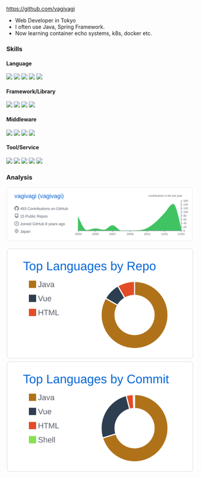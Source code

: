 https://github.com/vagivagi

- Web Developer in Tokyo
- I often use Java, Spring Framework.
- Now learning container echo systems, k8s, docker etc.

### Skills

#### Language


[![](https://img.shields.io/badge/-Java-007396?style=flat&logo=Java)](https://www.java.com/)
[![](https://img.shields.io/badge/-JavaScript-fff?style=flat&logo=JavaScript)](https://developer.mozilla.org/docs/Web/JavaScript)
[![](https://img.shields.io/badge/-TypeScript-fff?style=flat&logo=TypeScript)](https://www.typescriptlang.org/)
[![](https://img.shields.io/badge/-Ruby-CC342D?style=flat&logo=ruby)](https://www.ruby-lang.org/)
[![](https://img.shields.io/badge/-Go-fff?style=flat&logo=Go)](https://golang.org/)

#### Framework/Library

[![](https://img.shields.io/badge/-Spring-fff?style=flat&logo=Spring)](https://spring.io/projects/spring-framework)
[![](https://img.shields.io/badge/-Vue.js-fff?style=flat&logo=Vue.js)](https://vuejs.org/index.html)
[![](https://img.shields.io/badge/-Nuxt.js-fff?style=flat&logo=Nuxt.js)](https://nuxtjs.org/)
[![](https://img.shields.io/badge/-React-fff?style=flat&logo=React)](https://reactjs.org/)


#### Middleware

[![](https://img.shields.io/badge/-Docker-fff?style=flat&logo=docker)](https://www.docker.com/)
[![](https://img.shields.io/badge/-Kubernetes-fff?style=flat&logo=Kubernetes)](https://kubernetes.io/)
[![](https://img.shields.io/badge/-MySQL-fff?style=flat&logo=mysql)](https://www.mysql.com/)
[![](https://img.shields.io/badge/-Redis-fff?style=flat&logo=redis)](https://redis.io/)

#### Tool/Service

[![](https://img.shields.io/badge/-GitHub-181717?style=flat&logo=GitHub)](https://github.com)
[![](https://img.shields.io/badge/-GitHubActions-fff?style=flat&logo=GitHub-Actions)](https://github.co.jp/features/actions)
[![](https://img.shields.io/badge/-Azure-fff?style=flat&logo=microsoft-azure)](https://azure.microsoft.com/)
[![](https://img.shields.io/badge/-Heroku-430098?style=flat&logo=Heroku)](https://www.heroku.com/)
[![](https://img.shields.io/badge/-Concourse-fff?style=flat&logo=Concourse)](https://concourse-ci.org/)

### Analysis

[![](https://raw.githubusercontent.com/vagivagi/vagivagi/main/profile-summary-card-output/github/0-profile-details.svg)](https://github.com/vagivagi)

[![](https://raw.githubusercontent.com/vagivagi/vagivagi/main/profile-summary-card-output/github/1-repos-per-language.svg)](https://github.com/vagivagi)
[![](https://raw.githubusercontent.com/vagivagi/vagivagi/main/profile-summary-card-output/github/2-most-commit-language.svg)](https://github.com/vagivagi)
